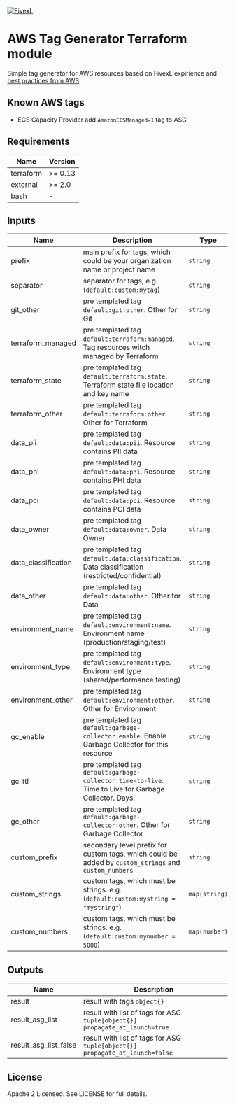 [![FivexL](https://releases.fivexl.io/fivexlbannergit.jpg)](https://fivexl.io/)

# AWS Tag Generator Terraform module
Simple tag generator for AWS resources based on FivexL expirience and [best practices from AWS](https://d1.awsstatic.com/whitepapers/aws-tagging-best-practices.pdf)  

## Known AWS tags
- ECS Capacity Provider add `AmazonECSManaged=1` tag to ASG

## Requirements

| Name | Version |
|------|---------|
| terraform | >= 0.13 |
| external | >= 2.0 |
| bash | - |

## Inputs

| Name | Description | Type | Default | Required |
|------|-------------|------|---------|:--------:|
| prefix | main prefix for tags, which could be your organization name or project name | `string` | `"default"` | no |
| separator | separator for tags, e.g. (`default:custom:mytag`) | `string` | `":"` | no |
| git_other | pre templated tag `default:git:other`. Other for Git  | `string` | `null` | no |
| terraform_managed | pre templated tag `default:terraform:managed`. Tag resources witch managed by Terraform  | `string` | `null` | no |
| terraform_state | pre templated tag `default:terraform:state`. Terraform state file location and key name  | `string` | `null` | no |
| terraform_other | pre templated tag `default:terraform:other`. Other for Terraform  | `string` | `null` | no |
| data_pii | pre templated tag `default:data:pii`. Resource contains PII data  | `string` | `null` | no |
| data_phi | pre templated tag `default:data:phi`. Resource contains PHI data  | `string` | `null` | no |
| data_pci | pre templated tag `default:data:pci`. Resource contains PCI data  | `string` | `null` | no |
| data_owner | pre templated tag `default:data:owner`. Data Owner  | `string` | `null` | no |
| data_classification | pre templated tag `default:data:classification`. Data classification (restricted/confidential)  | `string` | `null` | no |
| data_other | pre templated tag `default:data:other`. Other for Data  | `string` | `null` | no |
| environment_name | pre templated tag `default:environment:name`. Environment name (production/staging/test)  | `string` | `null` | no |
| environment_type | pre templated tag `default:environment:type`. Environment type (shared/performance testing)  | `string` | `null` | no |
| environment_other | pre templated tag `default:environment:other`. Other for Environment | `string` | `null` | no |
| gc_enable | pre templated tag `default:garbage-collector:enable`. Enable Garbage Collector for this resource  | `string` | `null` | no |
| gc_ttl | pre templated tag `default:garbage-collector:time-to-live`. Time to Live for Garbage Collector. Days.  | `string` | `null` | no |
| gc_other | pre templated tag `default:garbage-collector:other`. Other for Garbage Collector  | `string` | `null` | no |
| custom_prefix | secondary level prefix for custom tags, which could be added by `custom_strings` and `custom_numbers` | `string` | `"custom"` | no |
| custom_strings | custom tags, which must be strings. e.g. (`default:custom:mystring = "mystring"`) | `map(string)` | `{}` | no |
| custom_numbers | custom tags, which must be strings. e.g. (`default:custom:mynumber = 5000`)  | `map(number)` | `{}` | no |

## Outputs

| Name | Description |
|------|-------------|
| result | result with tags `object{}` |
| result_asg_list | result with list of tags for ASG `tuple[object{}]` `propagate_at_launch=true` |
| result_asg_list_false | result with list of tags for ASG `tuple[object{}]` `propagate_at_launch=false` |


## License

Apache 2 Licensed. See LICENSE for full details.
